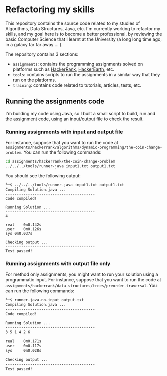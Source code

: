 # Refactoring my skills

This repository contains the source code related to my studies of Algorithms, Data Structures, Java, etc. I'm currently working to refactor my skills, and my goal here is to become a better professional, by reviewing the basic Computer Science that I learnt at the University (a long long time ago, in a galaxy far far away ... ).

The repository contains 3 sections:

-   `assignments`: contains the programming assignments solved on platforms such as [HackerRank](https://www.hackerrank.com), [HackerEarth](https://www.hackerearth.com), etc.
-   `tools`: contains scripts to run the assignments in a similar way that they run on the platforms.
-   `training`: contains code related to tutorials, articles, tests, etc.


## Running the assignments code

I'm building my code using Java, so I built a small script to build, run and the assignment code, using an input/output file to check the result.


### Running assignments with input and output file

For instance, suppose that you want to run the code at `assignments/hackerrank/algorithms/dynamic-programming/the-coin-change-problem`. You can run the following commands:

```sh
cd assignments/hackerrank/the-coin-change-problem
../../../tools/runner-java input1.txt output1.txt
```

You should see the following output:

```
╰─$ ../../../tools/runner-java input1.txt output1.txt
Compiling Solution.java ...
----------------------------------------
Code compiled!

Running Solution ...
----------------------------------------
4

real	0m0.142s
user	0m0.126s
sys	0m0.037s

Checking output ...
----------------------------------------
Test passed!
```


### Running assignments with output file only

For method only assignments, you might want to run your solution using a programmatic input. For instance, suppose that you want to run the code at `assignments/hackerrank/data-structures/trees/preorder-traversal`. You can run the following commands:

```sh
╰─$ runner-java-no-input output.txt                                       1 ↵
Compiling Solution.java ...
----------------------------------------
Code compiled!

Running Solution ...
----------------------------------------
3 5 1 4 2 6

real   	0m0.171s
user   	0m0.117s
sys    	0m0.028s

Checking output ...
----------------------------------------
Test passed!
```
